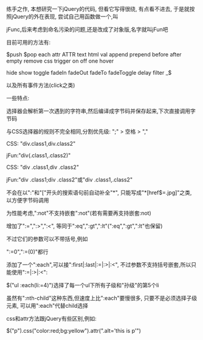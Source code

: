练手之作, 本想研究一下jQuery的代码, 但看它写得很绕, 有点看不进去, 于是就按照jQuery的外在表现, 尝试自己用函数做一个,叫

jFunc,后来考虑到命名污染的问题,还是改成了对象版,名字就叫jFun吧

目前可用的方法有:

$push $pop each attr ATTR text html val append prepend before after empty remove css trigger on off one hover 

hide show toggle fadeIn fadeOut fadeTo fadeToggle delay filter _$ 

以及所有事件方法(click之类)


一些特点:

选择器会解析第一次遇到的字符串,然后编译成字节码并保存起来,下次直接调用字节码

与CSS选择器的规则不完全相同,分割优先级: ";" > 空格 > ","

CSS: "div.class1,div.class2"

jFun:"div(.class1,.class2)"


CSS: "div .class1,div .class2"

jFun:"div .class1;div .class2"或"div .class1,.class2"


不会在以":"和"["开头的搜索语句前自动补全"\*", 只能写成"\*[href$=.jpg]"之类, 以方便字节码调用

为性能考虑,":not"不支持嵌套":not"(若有需要再支持嵌套:not)

增加了":=",":>",":<", 等同于":eq",":gt",":lt"(":eq",":gt",":lt"也保留)

不过它们的参数可以不带括号,例如

":=0",":=(0)"都行

添加了一个":each",可以接":first|:last|:=|:>|:<", 不过参数不支持括号嵌套,所以只能使用":=|:>|:<":

$("ul :each(li:=4)")选择了每一个ul下所有子级和"孙级"的第5个li

虽然有":nth-child"这种东西,但速度上比":each"要慢很多, 只要不是必须选择子级元素, 可以用":each"代替child选择


css和attr方法跟jQuery有些区别,例如:

$("p").css("color:red;bg:yellow").attr(".alt='this is p'")
